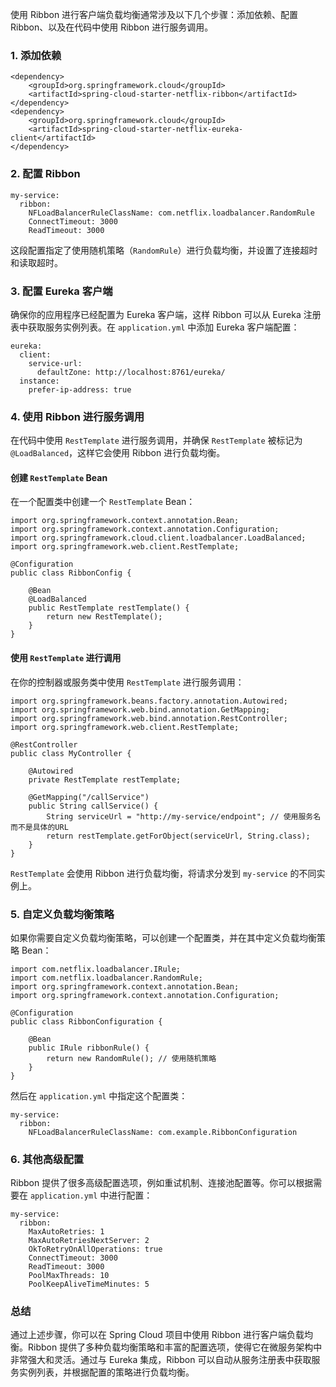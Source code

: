 使用 Ribbon 进行客户端负载均衡通常涉及以下几个步骤：添加依赖、配置 Ribbon、以及在代码中使用 Ribbon 进行服务调用。
### 1. 添加依赖
```
<dependency>
    <groupId>org.springframework.cloud</groupId>
    <artifactId>spring-cloud-starter-netflix-ribbon</artifactId>
</dependency>
<dependency>
    <groupId>org.springframework.cloud</groupId>
    <artifactId>spring-cloud-starter-netflix-eureka-client</artifactId>
</dependency>
```
### 2. 配置 Ribbon
```
my-service:
  ribbon:
    NFLoadBalancerRuleClassName: com.netflix.loadbalancer.RandomRule
    ConnectTimeout: 3000
    ReadTimeout: 3000
```
这段配置指定了使用随机策略（`RandomRule`）进行负载均衡，并设置了连接超时和读取超时。
### 3. 配置 Eureka 客户端
确保你的应用程序已经配置为 Eureka 客户端，这样 Ribbon 可以从 Eureka 注册表中获取服务实例列表。在 `application.yml` 中添加 Eureka 客户端配置：
```
eureka:
  client:
    service-url:
      defaultZone: http://localhost:8761/eureka/
  instance:
    prefer-ip-address: true
```
### 4. 使用 Ribbon 进行服务调用
在代码中使用 `RestTemplate` 进行服务调用，并确保 `RestTemplate` 被标记为 `@LoadBalanced`，这样它会使用 Ribbon 进行负载均衡。
#### 创建 `RestTemplate` Bean
在一个配置类中创建一个 `RestTemplate` Bean：
```
import org.springframework.context.annotation.Bean;
import org.springframework.context.annotation.Configuration;
import org.springframework.cloud.client.loadbalancer.LoadBalanced;
import org.springframework.web.client.RestTemplate;

@Configuration
public class RibbonConfig {

    @Bean
    @LoadBalanced
    public RestTemplate restTemplate() {
        return new RestTemplate();
    }
}
```
#### 使用 `RestTemplate` 进行调用
在你的控制器或服务类中使用 `RestTemplate` 进行服务调用：
```
import org.springframework.beans.factory.annotation.Autowired;
import org.springframework.web.bind.annotation.GetMapping;
import org.springframework.web.bind.annotation.RestController;
import org.springframework.web.client.RestTemplate;

@RestController
public class MyController {

    @Autowired
    private RestTemplate restTemplate;

    @GetMapping("/callService")
    public String callService() {
        String serviceUrl = "http://my-service/endpoint"; // 使用服务名而不是具体的URL
        return restTemplate.getForObject(serviceUrl, String.class);
    }
}
```
`RestTemplate` 会使用 Ribbon 进行负载均衡，将请求分发到 `my-service` 的不同实例上。
### 5. 自定义负载均衡策略
如果你需要自定义负载均衡策略，可以创建一个配置类，并在其中定义负载均衡策略 Bean：
```
import com.netflix.loadbalancer.IRule;
import com.netflix.loadbalancer.RandomRule;
import org.springframework.context.annotation.Bean;
import org.springframework.context.annotation.Configuration;

@Configuration
public class RibbonConfiguration {

    @Bean
    public IRule ribbonRule() {
        return new RandomRule(); // 使用随机策略
    }
}
```
然后在 `application.yml` 中指定这个配置类：
```
my-service:
  ribbon:
    NFLoadBalancerRuleClassName: com.example.RibbonConfiguration
```
### 6. 其他高级配置
Ribbon 提供了很多高级配置选项，例如重试机制、连接池配置等。你可以根据需要在 `application.yml` 中进行配置：
```
my-service:
  ribbon:
    MaxAutoRetries: 1
    MaxAutoRetriesNextServer: 2
    OkToRetryOnAllOperations: true
    ConnectTimeout: 3000
    ReadTimeout: 3000
    PoolMaxThreads: 10
    PoolKeepAliveTimeMinutes: 5
```
### 总结
通过上述步骤，你可以在 Spring Cloud 项目中使用 Ribbon 进行客户端负载均衡。Ribbon 提供了多种负载均衡策略和丰富的配置选项，使得它在微服务架构中非常强大和灵活。通过与 Eureka 集成，Ribbon 可以自动从服务注册表中获取服务实例列表，并根据配置的策略进行负载均衡。
